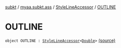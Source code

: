 [subkt](../../index.md) / [myaa.subkt.ass](../index.md) / [StyleLineAccessor](index.md) / [OUTLINE](./-o-u-t-l-i-n-e.md)

# OUTLINE

`object OUTLINE : `[`StyleLineAccessor`](index.md)`<`[`Double`](https://kotlinlang.org/api/latest/jvm/stdlib/kotlin/-double/index.html)`>` [(source)](https://github.com/Myaamori/SubKt/blob/master/src/main/kotlin/myaa/subkt/ass/parser.kt#L512)